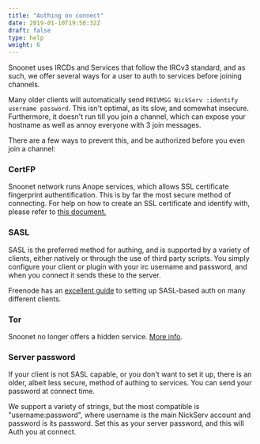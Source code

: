 ```yaml
---
title: "Authing on connect"
date: 2019-01-10T19:50:32Z
draft: false
type: help
weight: 6
---
```


Snoonet uses IRCDs and Services that follow the IRCv3 standard, and as such, we offer several ways for a user to auth to services before joining channels.

Many older clients will automatically send `PRIVMSG NickServ :identify username password`. This isn't optimal, as its slow, and somewhat insecure. Furthermore, it doesn't run till you join a channel, which can expose your hostname as well as annoy everyone with 3 join messages.

There are a few ways to prevent this, and be authorized before you even join a channel:

### CertFP

Snoonet network runs Anope services, which allows SSL certificate fingerprint authentification.  This is by far the most secure method of connecting. For help on how to create an SSL certificate and identify with, please refer to [this document.](https://www.oftc.net/NickServ/CertFP/)

### SASL

SASL is the preferred method for authing, and is supported by a variety of clients, either natively or through the use of third party scripts. You simply configure your client or plugin with your irc username and password, and when you connect it sends these to the server.

Freenode has an [excellent guide](https://freenode.net/kb/answer/sasl) to setting up SASL-based auth on many different clients.

### Tor

Snoonet no longer offers a hidden service. [More info](/tor).

### Server password

If your client is not SASL capable, or you don't want to set it up, there is an older, albeit less secure, method of authing to services. You can send your password at connect time.

We support a variety of strings, but the most compatible is "username:password", where username is the main NickServ account and password is its password. Set this as your server password, and this will Auth you at connect.
